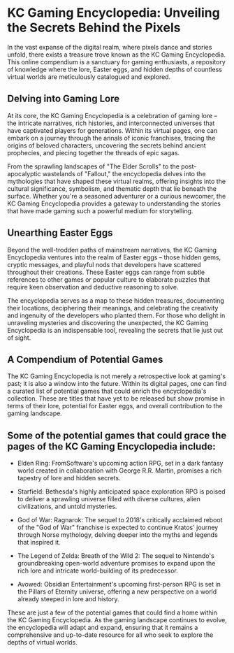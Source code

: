 # KC Gaming Encyclopedia: Unveiling the Secrets Behind the Pixels

In the vast expanse of the digital realm, where pixels dance and stories unfold, there exists a treasure trove known as the KC Gaming Encyclopedia. This online compendium is a sanctuary for gaming enthusiasts, a repository of knowledge where the lore, Easter eggs, and hidden depths of countless virtual worlds are meticulously catalogued and explored.

## Delving into Gaming Lore

At its core, the KC Gaming Encyclopedia is a celebration of gaming lore – the intricate narratives, rich histories, and interconnected universes that have captivated players for generations. Within its virtual pages, one can embark on a journey through the annals of iconic franchises, tracing the origins of beloved characters, uncovering the secrets behind ancient prophecies, and piecing together the threads of epic sagas.

From the sprawling landscapes of "The Elder Scrolls" to the post-apocalyptic wastelands of "Fallout," the encyclopedia delves into the mythologies that have shaped these virtual realms, offering insights into the cultural significance, symbolism, and thematic depth that lie beneath the surface. Whether you're a seasoned adventurer or a curious newcomer, the KC Gaming Encyclopedia provides a gateway to understanding the stories that have made gaming such a powerful medium for storytelling.

## Unearthing Easter Eggs

Beyond the well-trodden paths of mainstream narratives, the KC Gaming Encyclopedia ventures into the realm of Easter eggs – those hidden gems, cryptic messages, and playful nods that developers have scattered throughout their creations. These Easter eggs can range from subtle references to other games or popular culture to elaborate puzzles that require keen observation and deductive reasoning to solve.

The encyclopedia serves as a map to these hidden treasures, documenting their locations, deciphering their meanings, and celebrating the creativity and ingenuity of the developers who planted them. For those who delight in unraveling mysteries and discovering the unexpected, the KC Gaming Encyclopedia is an indispensable tool, revealing the secrets that lie just out of sight.

## A Compendium of Potential Games

The KC Gaming Encyclopedia is not merely a retrospective look at gaming's past; it is also a window into the future. Within its digital pages, one can find a curated list of potential games that could enrich the encyclopedia's collection. These are titles that have yet to be released but show promise in terms of their lore, potential for Easter eggs, and overall contribution to the gaming landscape.

## Some of the potential games that could grace the pages of the KC Gaming Encyclopedia include:

- Elden Ring: FromSoftware's upcoming action RPG, set in a dark fantasy world created in collaboration with George R.R. Martin, promises a rich tapestry of lore and hidden secrets.

- Starfield: Bethesda's highly anticipated space exploration RPG is poised to deliver a sprawling universe filled with diverse cultures, alien civilizations, and untold mysteries.

- God of War: Ragnarok: The sequel to 2018's critically acclaimed reboot of the "God of War" franchise is expected to continue Kratos' journey through Norse mythology, delving deeper into the myths and legends that inspired it.

- The Legend of Zelda: Breath of the Wild 2: The sequel to Nintendo's groundbreaking open-world adventure promises to expand upon the rich lore and intricate world-building of its predecessor.

- Avowed: Obsidian Entertainment's upcoming first-person RPG is set in the Pillars of Eternity universe, offering a new perspective on a world already steeped in lore and history.

These are just a few of the potential games that could find a home within the KC Gaming Encyclopedia. As the gaming landscape continues to evolve, the encyclopedia will adapt and expand, ensuring that it remains a comprehensive and up-to-date resource for all who seek to explore the depths of virtual worlds.
